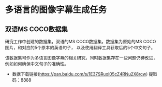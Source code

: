 # 多语言的图像字幕生成任务

## 双语MS COCO数据集

研究工作中创建的数据集，双语的MS COCO数据集，数据集为原始的MS COCO图片，和对应的5个原本的英语句子， 以及使用翻译工具获取后的5个中文句子。

该数据集可作为多语言图像字幕的相关研究，同时数据集存在一些问题仍待改进，例如如何确保中文句子的准确性。

* 数据下载链接(https://pan.baidu.com/s/1E37SRuol05cZ4RNu2X8rcw) 
提取码：8888
